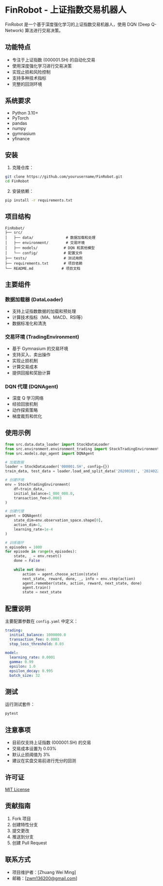 # FinRobot - 上证指数交易机器人

FinRobot 是一个基于深度强化学习的上证指数交易机器人，使用 DQN (Deep Q-Network) 算法进行交易决策。

## 功能特点

- 专注于上证指数 (000001.SH) 的自动化交易
- 使用深度强化学习进行交易决策
- 实现止损和风险控制
- 支持多种技术指标
- 完整的回测环境

## 系统要求

- Python 3.10+
- PyTorch
- pandas
- numpy
- gymnasium
- yfinance

## 安装

1. 克隆仓库：
```bash
git clone https://github.com/yourusername/FinRobot.git
cd FinRobot
```

2. 安装依赖：
```bash
pip install -r requirements.txt
```

## 项目结构

```
FinRobot/
├── src/
│   ├── data/               # 数据加载和处理
│   ├── environment/        # 交易环境
│   ├── models/            # DQN 和其他模型
│   └── config/            # 配置文件
├── tests/                 # 测试用例
├── requirements.txt       # 项目依赖
└── README.md             # 项目文档
```

## 主要组件

### 数据加载器 (DataLoader)

- 支持上证指数数据的加载和预处理
- 计算技术指标（MA、MACD、RSI等）
- 数据标准化和清洗

### 交易环境 (TradingEnvironment)

- 基于 Gymnasium 的交易环境
- 支持买入、卖出操作
- 实现止损机制
- 计算交易成本
- 提供回报和奖励计算

### DQN 代理 (DQNAgent)

- 深度 Q 学习网络
- 经验回放机制
- 动作探索策略
- 梯度裁剪和优化

## 使用示例

```python
from src.data.data_loader import StockDataLoader
from src.environment.environment_trading import StockTradingEnvironment
from src.models.dqn_agent import DQNAgent

# 加载数据
loader = StockDataLoader('000001.SH', config={})
train_data, test_data = loader.load_and_split_data('20200101', '20240229')

# 创建环境
env = StockTradingEnvironment(
    df=train_data,
    initial_balance=1_000_000.0,
    transaction_fee=0.0003
)

# 创建代理
agent = DQNAgent(
    state_dim=env.observation_space.shape[0],
    action_dim=1,
    learning_rate=1e-4
)

# 训练循环
n_episodes = 1000
for episode in range(n_episodes):
    state, _ = env.reset()
    done = False
    
    while not done:
        action = agent.choose_action(state)
        next_state, reward, done, _, info = env.step(action)
        agent.remember(state, action, reward, next_state, done)
        agent.train()
        state = next_state
```

## 配置说明

主要配置参数在 `config.yaml` 中定义：

```yaml
trading:
  initial_balance: 1000000.0
  transaction_fee: 0.0003
  stop_loss_threshold: 0.03
  
model:
  learning_rate: 0.0001
  gamma: 0.99
  epsilon: 1.0
  epsilon_decay: 0.995
  batch_size: 32
```

## 测试

运行测试套件：
```bash
pytest
```

## 注意事项

- 目前仅支持上证指数 (000001.SH) 的交易
- 交易成本设置为 0.03%
- 默认止损阈值为 3%
- 建议在实盘交易前进行充分的回测

## 许可证

[MIT License](LICENSE)

## 贡献指南

1. Fork 项目
2. 创建特性分支
3. 提交更改
4. 推送到分支
5. 创建 Pull Request

## 联系方式

- 项目维护者：[Zhuang Wei Ming]
- 邮箱：[zwm136200@gmail.com]
